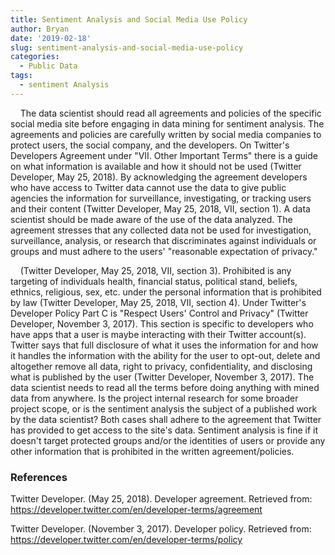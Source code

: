 ```yaml
---
title: Sentiment Analysis and Social Media Use Policy
author: Bryan
date: '2019-02-18'
slug: sentiment-analysis-and-social-media-use-policy
categories:
  - Public Data
tags:
  - sentiment Analysis
---
```


&nbsp;&nbsp;&nbsp;&nbsp;The data scientist should read all agreements and policies of the specific social media site before engaging in data mining for sentiment analysis. The agreements and policies are carefully written by social media companies to protect users, the social company, and the developers. On Twitter's Developers Agreement under "VII. Other Important Terms" there is a guide on what information is available and how it should not be used (Twitter Developer, May 25, 2018). By acknowledging the agreement developers who have access to Twitter data cannot use the data to give public agencies the information for surveillance, investigating, or tracking users and their content (Twitter Developer, May 25, 2018, VII, section 1). A data scientist should be made aware of the use of the data analyzed. The agreement stresses that any collected data not be used for investigation, surveillance, analysis, or research that discriminates against individuals or groups and must adhere to the users' "reasonable expectation of privacy." 

&nbsp;&nbsp;&nbsp;&nbsp;(Twitter Developer, May 25, 2018, VII, section 3). Prohibited is any targeting of individuals health, financial status, political stand, beliefs, ethnics, religious, sex, etc. under the personal information that is prohibited by law (Twitter Developer, May 25, 2018, VII, section 4). Under Twitter's Developer Policy Part C is "Respect Users' Control and Privacy" (Twitter Developer, November 3, 2017). This section is specific to developers who have apps that a user is maybe interacting with their Twitter account(s). Twitter says that full disclosure of what it uses the information for and how it handles the information with the ability for the user to opt-out, delete and altogether remove all data, right to privacy, confidentiality, and disclosing what is published by the user (Twitter Developer, November 3, 2017). The data scientist needs to read all the terms before doing anything with mined data from anywhere. Is the project internal research for some broader project scope, or is the sentiment analysis the subject of a published work by the data scientist? Both cases shall adhere to the agreement that Twitter has provided to get access to the site's data. Sentiment analysis is fine if it doesn't target protected groups and/or the identities of users or provide any other information that is prohibited in the written agreement/policies.

### References

Twitter Developer. (May 25, 2018). Developer agreement. Retrieved from: https://developer.twitter.com/en/developer-terms/agreement

Twitter Developer. (November 3, 2017). Developer policy. Retrieved from: https://developer.twitter.com/en/developer-terms/policy
